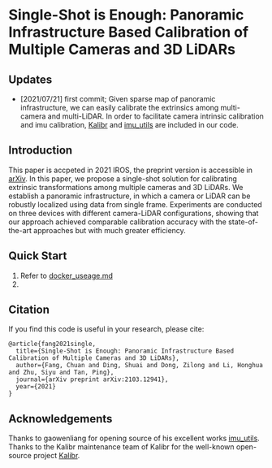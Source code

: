 # Single-Shot is Enough: Panoramic Infrastructure Based Calibration of Multiple Cameras and 3D LiDARs



## Updates

* [2021/07/21] first commit; Given sparse map of panoramic infrastructure, we can easily calibrate the extrinsics among multi-camera and multi-LiDAR. In order to facilitate camera intrinsic calibration and imu calibration, [Kalibr](https://github.com/ethz-asl/kalibr) and [imu_utils](https://github.com/gaowenliang/imu_utils) are included in our code.



## Introduction

 This paper is accpeted in 2021 IROS, the preprint version is accessible in [arXiv](https://arxiv.org/abs/2103.12941).  In this paper, we propose a single-shot solution for calibrating extrinsic transformations among multiple cameras and 3D LiDARs. We establish a panoramic infrastructure, in which a camera or LiDAR can be robustly localized using data from single frame. Experiments are conducted on three devices with different camera-LiDAR configurations, showing that our approach achieved comparable calibration accuracy with the state-of-the-art approaches but with much greater efficiency.



## Quick Start

1. Refer to [docker_useage.md](./docker_usage.md)
2. 



## Citation

If you find this code is useful in your research, please cite:

```
@article{fang2021single,
  title={Single-Shot is Enough: Panoramic Infrastructure Based Calibration of Multiple Cameras and 3D LiDARs},
  author={Fang, Chuan and Ding, Shuai and Dong, Zilong and Li, Honghua and Zhu, Siyu and Tan, Ping},
  journal={arXiv preprint arXiv:2103.12941},
  year={2021}
}
```



## Acknowledgements

Thanks to gaowenliang for opening source of his excellent works  [imu_utils](https://github.com/gaowenliang/imu_utils). Thanks to the Kalibr maintenance team of Kalibr for the well-known open-source project [Kalibr](https://github.com/ethz-asl/kalibr).